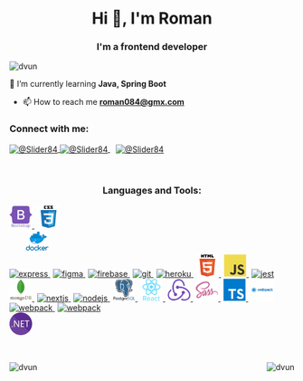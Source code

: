 <h1 align="center">Hi 👋, I'm Roman</h1>
<h3 align="center">I'm a frontend developer</h3>

<p align="left">
    <img src="https://komarev.com/ghpvc/?username=dvun&label=Profile%20views&color=0e75b6&style=flat" alt="dvun"/>
</p>

🌱 I’m currently learning **Java, Spring Boot**

- 📫 How to reach me **roman084@gmx.com**

<h3 align="left">Connect with me:</h3>

<p align="left">
<a href="https://www.linkedin.com/in/roman-sheveljov-696615192/" target="blank">
        <img align="center" src="https://www.svgrepo.com/show/138936/linkedin.svg" alt="@Slider84" height="30" width="30"/>
</a>

<a href="mailto:roman084@gmx.com" target="blank" style="margin-right: 10px">
        <img align="center" src="https://www.svgrepo.com/show/49000/email.svg"
             alt="@Slider84" height="30" width="30"/>
</a>

<a href="https://t.me/Slider84" target="blank" style="margin-right: 10px">
        <img align="center" src="https://www.svgrepo.com/show/354443/telegram.svg"
             alt="@Slider84" height="30" width="30"/>
</a>
</p>

<br/>

<h3 align="center">Languages and Tools:</h3>

<p align="left">
<a href="https://getbootstrap.com" target="_blank" rel="noreferrer" style="margin-right: 5px">
        <img src="https://raw.githubusercontent.com/devicons/devicon/master/icons/bootstrap/bootstrap-plain-wordmark.svg"
            alt="bootstrap" width="40" height="40"/>
</a>

<a href="https://www.w3schools.com/css/" target="_blank" rel="noreferrer" style="margin-right: 5px">
        <img src="https://raw.githubusercontent.com/devicons/devicon/master/icons/css3/css3-original-wordmark.svg"
            alt="css3" width="40" height="40"/>
</a>

<code>
    <img height="40" src="https://raw.githubusercontent.com/github/explore/80688e429a7d4ef2fca1e82350fe8e3517d3494d/topics/docker/docker.png" />
</code>

<a href="https://expressjs.com" target="_blank" rel="noreferrer" style="margin-right: 5px">
        <img src="https://external-content.duckduckgo.com/iu/?u=http%3A%2F%2Ffindnerd.s3.amazonaws.com%2Fimagedata%2F8007%2F8007.png&f=1&nofb=1"
            alt="express" width="80" height="40"/>
</a>

<a href="https://www.figma.com/" target="_blank" rel="noreferrer" style="margin-right: 5px">
        <img src="https://www.vectorlogo.zone/logos/figma/figma-icon.svg" alt="figma" width="40" height="40"/>
</a>

<a href="https://firebase.google.com/" target="_blank" rel="noreferrer" style="margin-right: 5px">
        <img src="https://www.vectorlogo.zone/logos/firebase/firebase-icon.svg" alt="firebase" width="40" height="40"/>
</a>

<a href="https://git-scm.com/" target="_blank" rel="noreferrer" style="margin-right: 5px">
        <img src="https://www.vectorlogo.zone/logos/git-scm/git-scm-icon.svg" alt="git" width="40" height="40"/>
</a>

<a href="https://heroku.com" target="_blank" rel="noreferrer" style="margin-right: 5px">
        <img src="https://www.vectorlogo.zone/logos/heroku/heroku-icon.svg" alt="heroku" width="40" height="40"/>
</a>

<a href="https://www.w3.org/html/" target="_blank" rel="noreferrer" style="margin-right: 5px">
        <img src="https://raw.githubusercontent.com/devicons/devicon/master/icons/html5/html5-original-wordmark.svg"
            alt="html5" width="40" height="40"/>
</a>

<a href="https://developer.mozilla.org/en-US/docs/Web/JavaScript" target="_blank" rel="noreferrer" style="margin-right: 5px">
        <img src="https://raw.githubusercontent.com/devicons/devicon/master/icons/javascript/javascript-original.svg"
        alt="javascript" width="40" height="40"/>
</a>

<a href="https://jestjs.io" target="_blank" rel="noreferrer" style="margin-right: 5px">
        <img src="https://www.vectorlogo.zone/logos/jestjsio/jestjsio-icon.svg" alt="jest" width="40" height="40"/>
</a>

<a href="https://www.mongodb.com/" target="_blank" rel="noreferrer" style="margin-right: 5px">
        <img src="https://raw.githubusercontent.com/devicons/devicon/master/icons/mongodb/mongodb-original-wordmark.svg"
        alt="mongodb" width="40" height="40"/>
</a>

<a href="https://nextjs.org/" target="_blank" rel="noreferrer" style="margin-right: 5px">
    <img src="https://marcas-logos.net/wp-content/uploads/2020/03/NEXT-LOGO-768x432.png" 
    alt="nextjs" width="80" height="40"/>
</a>

<a href="https://nodejs.org" target="_blank" rel="noreferrer" style="margin-right: 5px">
        <img src="https://cdn-icons-png.flaticon.com/512/919/919825.png"
        alt="nodejs" width="40" height="40"/>
</a>

<a href="https://www.postgresql.org" target="_blank" rel="noreferrer" style="margin-right: 5px">
        <img
        src="https://raw.githubusercontent.com/devicons/devicon/master/icons/postgresql/postgresql-original-wordmark.svg"
        alt="postgresql" width="40" height="40"/>
</a>

<a href="https://reactjs.org/" target="_blank" rel="noreferrer" style="margin-right: 5px">
        <img src="https://raw.githubusercontent.com/devicons/devicon/master/icons/react/react-original-wordmark.svg"
        alt="react" width="40" height="40"/>
</a>

<a href="https://redux.js.org" target="_blank" rel="noreferrer" style="margin-right: 5px">
    <img src="https://raw.githubusercontent.com/devicons/devicon/master/icons/redux/redux-original.svg" alt="redux"
         width="40" height="40"/>
</a>

<a href="https://sass-lang.com" target="_blank" rel="noreferrer" style="margin-right: 5px">
        <img src="https://raw.githubusercontent.com/devicons/devicon/master/icons/sass/sass-original.svg" alt="sass"
        width="40" height="40"/>
</a>

<a href="https://www.typescriptlang.org/" target="_blank" rel="noreferrer" style="margin-right: 5px">
    <img src="https://raw.githubusercontent.com/devicons/devicon/master/icons/typescript/typescript-original.svg"
         alt="typescript" width="40" height="40"/>
</a>

<a href="https://webpack.js.org" target="_blank" rel="noreferrer" style="margin-right: 5px">
        <img
        src="https://raw.githubusercontent.com/devicons/devicon/d00d0969292a6569d45b06d3f350f463a0107b0d/icons/webpack/webpack-original-wordmark.svg"
        alt="webpack" width="40" height="40"/>
</a>

<a href="https://docs.microsoft.com/en-us/dotnet/csharp/" target="_blank" rel="noreferrer" style="margin-right: 5px">
        <img
        src="https://cdn-icons-png.flaticon.com/512/6132/6132221.png"
        alt="webpack" width="40" height="40"/>
</a>

<a href="https://www.java.com/" target="_blank" rel="noreferrer" style="margin-right: 5px">
        <img src="https://cdn-icons-png.flaticon.com/512/226/226777.png"
        alt="webpack" width="40" height="40"/>
</a>

<code>
<img src="https://raw.githubusercontent.com/github/explore/93d8a67084f94b2a444e510199a6e7622e5b09a3/topics/dotnet/dotnet.png" height="40" />
</code>

</p>

<br/>

<p style="display: flex; justify-content: space-between">
<span>
    <img height="180"
        src="https://github-readme-stats.vercel.app/api/top-langs?username=dvun&show_icons=true&locale=en&layout=compact"
        alt="dvun"/>
</span>

<span>
    <img height="180" src="https://github-readme-streak-stats.herokuapp.com/?user=dvun&"
        alt="dvun"/>
</span>
</p>
